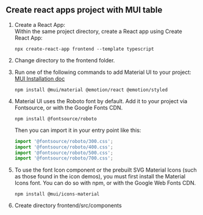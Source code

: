 ## Create react apps project with MUI table

1. Create a React App: <br> Within the same project directory, create a React app using Create React App:
    ```shell
   npx create-react-app frontend --template typescript
    ```
2. Change directory to the frontend folder.

3. Run one of the following commands to add Material UI to your project:<br>
   [MUI Installation doc](https://mui.com/material-ui/getting-started/installation/)
    ```shell
    npm install @mui/material @emotion/react @emotion/styled
    ```

4. Material UI uses the Roboto font by default. Add it to
   your project via Fontsource, or with the Google Fonts CDN.
    ```shell
    npm install @fontsource/roboto
    ```
   Then you can import it in your entry point like this:
    ```ts {1,3}
    import '@fontsource/roboto/300.css';
    import '@fontsource/roboto/400.css';
    import '@fontsource/roboto/500.css';
    import '@fontsource/roboto/700.css';
    ```

5. To use the font Icon component or the prebuilt SVG Material Icons (such as those found in the icon demos),
   you must first install the Material Icons font. You can do so with npm, or with the Google Web Fonts CDN.
    ```shell
    npm install @mui/icons-material
    ```
6. Create directory frontend/src/components


